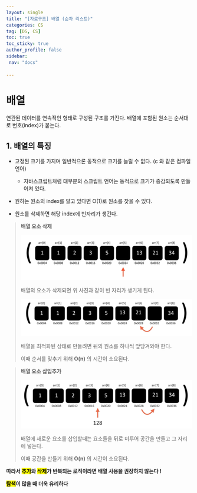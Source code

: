 ```yaml
---
layout: single
title: "[자료구조] 배열 (순차 리스트)"
categories: CS
tag: [DS, CS]
toc: true
toc_sticky: true
author_profile: false
sidebar:
 nav: "docs"

---
```


# 배열

연관된 데이터를 연속적인 형태로 구성된 구조를 가진다. 배열에 포함된 원소는 순서대로 번호(index)가 붙는다. 

## 1. 배열의 특징

- 고정된 크기를 가지며 일반적으론 동적으로 크기를 늘릴 수 없다. (c 와 같은 컴파일 언어)
  
  - 자바스크립트처럼 대부분의 스크립트 언어는 동적으로 크기가 증감되도록 만들어져 있다.

- 원하는 원소의 index를 알고 있다면 O(1)로 원소를 찾을 수 있다.

- 원소를 삭제하면 해당 index에 빈자리가 생긴다.

> **배열 요소 삭제** 
> 
> ![스크린샷 2023-03-18 오전 10.55.59.png](../images/2023-03-18-DS-배열/c1862f6a1925fb57923fe77f99ff4f1eff122d51.png)
> 
> 배열의 요소가 삭제되면 위 사진과 같이 빈 자리가 생기게 된다. 
> 
> ![스크린샷 2023-03-18 오전 11.18.57.png](../images/2023-03-18-DS-배열/5f79ed340d63dd8490d49d71a333c455da626a5c.png)
> 
> 배열을 최적화된 상태로 만들려면 뒤의 원소를 하나씩 앞당겨와야 한다. 
> 
> 이때 순서를 맞추기 위해 **O(n)** 의 시간이 소요된다.

> **배열 요소 삽입추가**
> 
> ![스크린샷 2023-03-18 오전 11.20.16.png](../images/2023-03-18-DS-배열/297d8efb1d8707385a5caf33ad11630c2089d247.png)
> 
> 배열에 새로운 요소를 삽입할때는 요소들을 뒤로 미루어 공간을 만들고 그 자리에 넣는다.
> 
> 이때 공간을 만들기 위해 **O(n)** 의 시간이 소요된다. 

**따라서 <mark>추가</mark>와 <mark>삭제</mark>가 반복되는 로직이라면 배열 사용을 권장하지 않는다 !** 

**<mark>탐색</mark>이 많을 때 더욱 유리하다** 

# 
